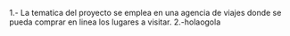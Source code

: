1.- La tematica del proyecto se emplea en una agencia de viajes 
donde se pueda comprar en linea los lugares a visitar. 
2.-holaogola 
